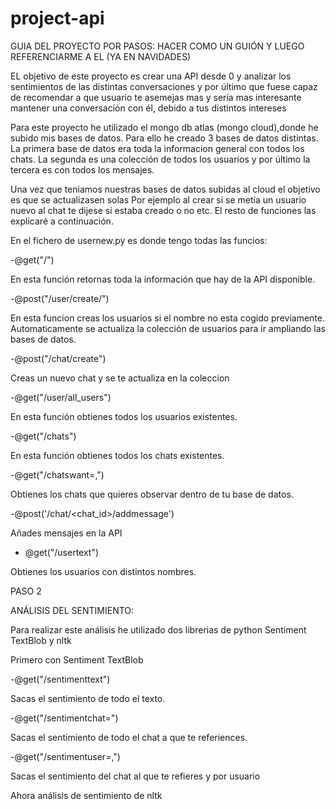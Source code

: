 # project-api

GUIA DEL PROYECTO POR PASOS:
HACER COMO UN GUIÓN Y LUEGO REFERENCIARME A EL (YA EN NAVIDADES)

EL objetivo de este proyecto es crear una API desde 0 y analizar los sentimientos de las distintas conversaciones y por último 
que fuese capaz de recomendar a que usuario te asemejas mas y sería mas interesante mantener una conversación con él, debido
a tus distintos intereses

Para este proyecto he utilizado el mongo db atlas (mongo cloud),donde he subido mis bases de datos. Para ello he creado 
3 bases de datos distintas. La primera base de datos era toda la informacion general con todos los chats. La segunda es una
colección de todos los usuarios y por último la tercera es con todos los mensajes.

Una vez que teniamos nuestras bases de datos subidas al cloud el objetivo es que se actualizasen solas Por ejemplo al crear si 
se metía un usuario nuevo al chat te dijese si estaba creado o no etc. El resto de funciones las explicaré a continuación.

En el fichero de usernew.py es donde tengo todas las funcios:

-@get("/")

En esta función retornas toda la información que hay de la API disponible.

-@post("/user/create/")

En esta funcion creas los usuarios si el nombre no esta cogido previamente. Automaticamente se actualiza la colección de usuarios
para ir ampliando las bases de datos.

-@post("/chat/create")

Creas un nuevo chat y se te actualiza en la coleccion

-@get("/user/all_users")

En esta función obtienes todos los usuarios existentes.

-@get("/chats")

En esta función obtienes todos los chats existentes.

-@get("/chatswant=<x>,<y>")

Obtienes los chats que quieres observar dentro de tu base de datos.

-@post('/chat/<chat_id>/addmessage')

Añades mensajes en la API

- @get("/usertext")

Obtienes los usuarios con distintos nombres.

PASO 2

ANÁLISIS DEL SENTIMIENTO:

Para realizar este análisis he utilizado dos librerias de python Sentiment TextBlob y nltk

Primero con Sentiment TextBlob

-@get("/sentimenttext")

Sacas el sentimiento de todo el texto.

-@get("/sentimentchat=<x>")

Sacas el sentimiento de todo el chat a que te referiences.

-@get("/sentimentuser=<x>,<y>")

Sacas el sentimiento del chat al que te refieres y por usuario

Ahora análisis de sentimiento de nltk





